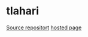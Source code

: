 # tlahari
[Source repositort](https://github.com/Thamatamlahari/tlahari)
[hosted page]( https://thamatamlahari.github.io/tlahari/)
